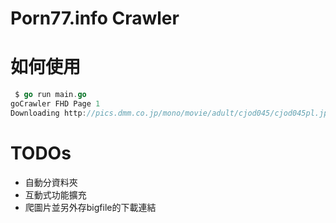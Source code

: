 # Porn77.info Crawler


# 如何使用

```go
 $ go run main.go
goCrawler FHD Page 1
Downloading http://pics.dmm.co.jp/mono/movie/adult/cjod045/cjod045pl.jpg ...
```


# TODOs

- 自動分資料夾
- 互動式功能擴充
- 爬圖片並另外存bigfile的下載連結
